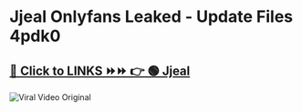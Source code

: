 
 # Jjeal Onlyfans Leaked - Update Files 4pdk0

## <h2><a href="https://clipsfans.com/Jjeal&ref=git">🔗 Click to LINKS ⏩⏩ 👉 🟢 Jjeal </a></h2>

<a href="https://clipsfans.com/Jjeal&ref=git" rel="nofollow" data-target="animated-image.originalLink"><img src="https://i.ibb.co.com/xMMVF88/686577567.gif" alt="Viral Video Original" style="max-width: 100%; display: inline-block;" data-target="animated-image.originalImage"></a>

